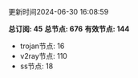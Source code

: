 更新时间2024-06-30 16:08:59

**总订阅: 45**
**总节点: 676**
**有效节点: 144**
- trojan节点: 16
- v2ray节点: 110
- ss节点: 18
